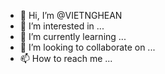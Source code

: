- 👋 Hi, I’m @VIETNGHEAN
- 👀 I’m interested in ...
- 🌱 I’m currently learning ...
- 💞️ I’m looking to collaborate on ...
- 📫 How to reach me ...

<!---
VIETNGHEAN/VIETNGHEAN is a ✨ special ✨ repository because its `README.md` (this file) appears on your GitHub profile.
You can click the Preview link to take a look at your changes.
--->
